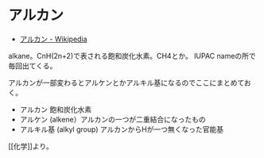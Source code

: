 # アルカン

- [アルカン - Wikipedia](https://ja.wikipedia.org/wiki/%E3%82%A2%E3%83%AB%E3%82%AB%E3%83%B3)

alkane。CnH(2n+2)で表される飽和炭化水素。CH4とか。
IUPAC nameの所で毎回出てくる。

アルカンが一部変わるとアルケンとかアルキル基になるのでここにまとめておく。

- アルカン 飽和炭化水素
- アルケン (alkene）アルカンの一つが二重結合になったもの
- アルキル基 (alkyl group) アルカンからHが一つ無くなった官能基

[[化学]]より。